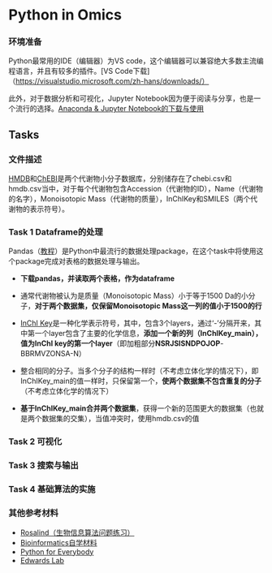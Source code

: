 # Python in Omics
### 环境准备
Python最常用的IDE（编辑器）为VS code，这个编辑器可以兼容绝大多数主流编程语言，并且有较多的插件。[VS Code下载]（https://visualstudio.microsoft.com/zh-hans/downloads/）

此外，对于数据分析和可视化，Jupyter Notebook因为便于阅读与分享，也是一个流行的选择。[Anaconda & Jupyter Notebook的下载与使用](https://zhuanlan.zhihu.com/p/228114733)



## Tasks
### 文件描述
[HMDB](https://hmdb.ca)和[ChEBI](https://www.ebi.ac.uk/chebi/)是两个代谢物小分子数据库，分别储存在了chebi.csv和hmdb.csv当中，对于每个代谢物包含Accession（代谢物的ID），Name（代谢物的名字），Monoisotopic Mass（代谢物的质量），InChIKey和SMILES（两个代谢物的表示符号）。



### Task 1 Dataframe的处理

Pandas（[教程](https://www.runoob.com/pandas/pandas-tutorial.html)）是Python中最流行的数据处理package，在这个task中将使用这个package完成对表格的数据处理与输出。
* **下载pandas，并读取两个表格，作为dataframe**

* 通常代谢物被认为是质量（Monoisotopic Mass）小于等于1500 Da的小分子，**对于两个数据集，仅保留Monoisotopic Mass这一列的值小于1500的行**

* [InChI Key](https://www.inchi-trust.org)是一种化学表示符号，其中，包含3个layers，通过‘-’分隔开来，其中第一个layer包含了主要的化学信息，**添加一个新的列（InChIKey_main），值为InChI key的第一个layer**（即加粗部分**NSRJSISNDPOJOP**-BBRMVZONSA-N）

* 整合相同的分子。当多个分子的结构一样时（不考虑立体化学的情况下），即InChIKey_main的值一样时，只保留第一个，**使两个数据集不包含重复的分子**（不考虑立体化学的情况下）

* **基于InChIKey_main合并两个数据集**，获得一个新的范围更大的数据集（也就是两个数据集的交集），当值冲突时，使用hmdb.csv的值

  

### Task 2 可视化







### Task 3 搜索与输出









### Task 4 基础算法的实施







### 其他参考材料
* [Rosalind（生物信息算法问题练习）](https://rosalind.info/problems/locations/)
* [Bioinformatics自学材料](https://github.com/ossu/bioinformatics?tab=readme-ov-file)
* [Python for Everybody](https://www.py4e.com/lessons)
* [Edwards Lab](https://edwardslab.bmcb.georgetown.edu/teaching/binf5240/2023/)

